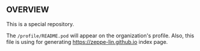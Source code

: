 OVERVIEW
--------
This is a special repository.

The `/profile/README.pod` will appear on the organization's profile.  Also,
this file is using for generating <https://zeppe-lin.github.io> index page.
